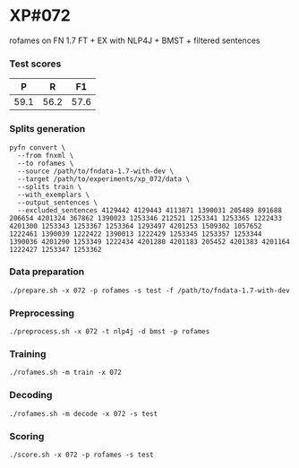 # XP\#072

rofames on FN 1.7 FT + EX with NLP4J + BMST + filtered sentences

### Test scores
| P | R | F1 |
| --- | --- | --- |
| 59.1 | 56.2 | 57.6 |

### Splits generation
```
pyfn convert \
  --from fnxml \
  --to rofames \
  --source /path/to/fndata-1.7-with-dev \
  --target /path/to/experiments/xp_072/data \
  --splits train \
  --with_exemplars \
  --output_sentences \
  --excluded_sentences 4129442 4129443 4113871 1390031 205489 891688 206654 4201324 367862 1390023 1253346 212521 1253341 1253365 1222433 4201300 1253343 1253367 1253364 1293497 4201253 1509302 1057652 1222461 1390039 1222422 1390013 1222429 1253345 1253357 1253344 1390036 4201290 1253349 1222434 4201280 4201183 205452 4201383 4201164 1222427 1253347 1253362
```

### Data preparation
```
./prepare.sh -x 072 -p rofames -s test -f /path/to/fndata-1.7-with-dev
```

### Preprocessing
```
./preprocess.sh -x 072 -t nlp4j -d bmst -p rofames
```

### Training
```
./rofames.sh -m train -x 072
```

### Decoding
```
./rofames.sh -m decode -x 072 -s test
```

### Scoring
```
./score.sh -x 072 -p rofames -s test
```
